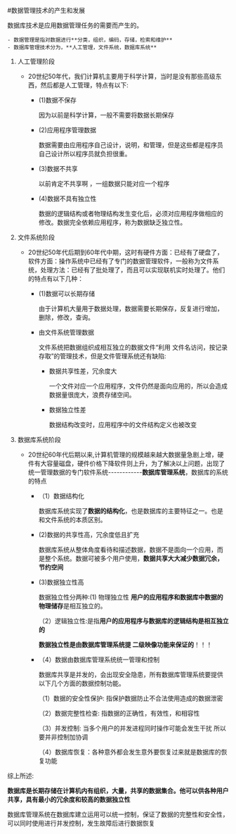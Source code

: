 #数据管理技术的产生和发展

数据库技术是应用数据管理任务的需要而产生的。  

    - 数据管理是指对数据进行**分类，组织，编码，存储，检索和维护**
    - 数据库管理技术分为，**人工管理，文件系统，数据库系统** 

1. 人工管理阶段

      - 20世纪50年代，我们计算机主要用于科学计算，当时是没有那些高级东西，然后都是人工管理，特点有以下:

           - (1)数据不保存
           
             因为以前是科学计算，一般不需要将数据长期保存
           
           - (2)应用程序管理数据 
           
             数据需要由应用程序自己设计，说明，和管理，但是这些都是程序员自己设计所以程序员就负担很重。
           
           - (3)数据不共享
           
             以前肯定不共享啊  ，一组数据只能对应一个程序
             
           - (4)数据不具有独立性
           
             数据的逻辑结构或者物理结构发生变化后，必须对应用程序做相应的修改。数据完全依赖应用程序，称为数据缺乏独立性。
      
2. 文件系统阶段

      - 20世纪50年代后期到60年代中期，这时有硬件方面：已经有了硬盘了，软件方面：操作系统中已经有了专门的数据管理软件，一般称为文件系统，处理方法：已经有了批处理了，而且可以实现联机实时处理了。他们的特点有以下几种：

          - (1)数据可以长期存储
          
            由于计算机大量用于数据处理，数据需要长期保存，反复进行增加，删除，修改，查询。
          
          - 由文件系统管理数据
          
            文件系统把数据组织成相互独立的数据文件“利用 文件名访问，按记录存取”的管理技术，但是文件管理系统还有缺陷:
            
               - 数据共享性差，冗余度大
            
                 一个文件对应一个应用程序，文件仍然是面向应用的，所以会造成数据量很庞大，浪费存储空间。
            
            - 数据独立性差
            
              数据结构改变时，应用程序中的文件结构定义也被改变 
      
3. 数据库系统阶段

      - 20世纪60年代后期以来,计算机管理的规模越来越大数据量急剧上增，硬件有大容量磁盘，硬件价格下降软件则上升，为了解决以上问题，出现了统一管理数据的专门软件系统------------**数据库管理系统**，数据库的系统的特点

        - （1）数据结构化

          数据库系统实现了**数据的结构化**，也是数据库的主要特征之一。也是和文件系统的本质区别。

        - (2)数据的共享性高，冗余度低且扩充

          数据库系统从整体角度看待和描述数据，数据不是面向一个应用，而是整个系统。数据可被多个用户使用，**数据共享大大减少数据冗余，节约空间**

        - (3)数据独立性高

          数据独立性分两种:(1) 物理独立性 **用户的应用程序和数据库中数据的物理储存**是相互独立的。

          （2）逻辑独立性:是指**用户的应用程序与数据库的逻辑结构是相互独立的**

             **数据独立性是由数据库管理系统提                                                                                 二级映像功能来保证的**！！！

        - （4）数据由数据库管理系统统一管理和控制

          数据库共享是并发的，会出现安全隐患，所有数据库管理系统要提供以下几个方面的数据控制功能。

          （1）数据的安全性保护: 指保护数据防止不合法使用造成的数据泄密

          （2）数据完整性检查: 指数据的正确性，有效性，和相容性

          （3）并发控制: 当多个用户的并发进程同时操作可能会发生干扰 所以要并非控制加协调

          （4）数据库恢复：各种意外都会发生意外要恢复过来就是数据库的恢复功能

  



综上所述:

**数据库是长期存储在计算机内有组织，大量，共享的数据集合。他可以供各种用户共享，具有最小的冗余度和较高的数据独立性** 

数据库管理系统在数据库建立运用可以统一控制，保证了数据的完整性和安全性，可以同时使用进行并发控制，发生故障后进行数据恢复

​          

​          
